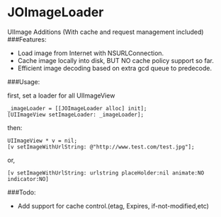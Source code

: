 JOImageLoader
=============

UIImage Additions (With cache and request management included)
###Features:

  * Load image from Internet with NSURLConnection.
  * Cache image locally into disk, BUT NO cache policy support so far.
  * Efficient image decoding based on extra gcd queue to predecode. 
  
###Usage: 
  
  first, set a loader for all UIImageView
      
    _imageLoader = [[JOImageLoader alloc] init];
    [UIImageView setImageLoader: _imageLoader];
        
  then: 
  
    UIImageView * v = nil;
    [v setImageWithUrlString: @"http://www.test.com/test.jpg"];

  or,
    
    [v setImageWithUrlString: urlstring placeHolder:nil animate:NO indicator:NO]
    
###Todo:

  * Add support for cache control.(etag, Expires, if-not-modified,etc)
